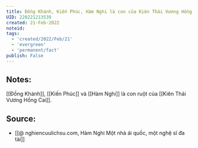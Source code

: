 ```yaml
---
title: Đồng Khánh, Kiến Phúc, Hàm Nghi là con của Kiên Thái Vương Hồng Cai
UID: 220221213539
created: 21-Feb-2022
noteid:
tags:
  - 'created/2022/Feb/21'
  - 'evergreen'
  - 'permanent/fact'
publish: False
---
```

## Notes:
[[Đồng Khánh]], [[Kiến Phúc]] và [[Hàm Nghi]] là con ruột của [[Kiên Thái Vương Hồng Cai]].

## Source:
- [[@ nghiencuulichsu.com, Hàm Nghi Một nhà ái quốc, một nghệ sĩ đa tài]]





